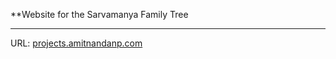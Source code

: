 **Website for the Sarvamanya Family Tree
<hr/>
URL: <a href='http://projects.amitnandanp.com/sarvamanya-family'>projects.amitnandanp.com</a>
